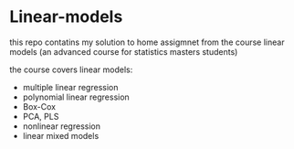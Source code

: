 # Linear-models

this repo contatins my solution to home assigmnet from the course linear models (an advanced course for statistics masters students)

the course covers linear models:
* multiple linear regression
* polynomial linear regression
* Box-Cox
* PCA, PLS
* nonlinear regression
* linear mixed models

